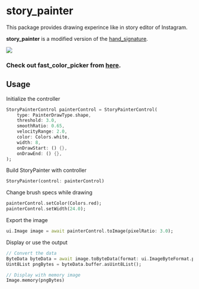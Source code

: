 # story_painter
This package provides drawing experince like in story editor of Instagram.

**story_painter** is a modified version of the [hand_signature](https://pub.dev/packages/hand_signature).

<img src="https://firebasestorage.googleapis.com/v0/b/app-monotony.appspot.com/o/assets%2Fdemo.gif?alt=media&token=2e525617-acb6-40f0-bd68-f3e72c0e97c6"/>

### Check out **fast_color_picker** from [here](https://pub.dev/packages/fast_color_picker). 

## Usage

Initialize the controller

``` Dart
StoryPainterControl painterControl = StoryPainterControl(
    type: PainterDrawType.shape,
    threshold: 3.0,
    smoothRatio: 0.65,
    velocityRange: 2.0,
    color: Colors.white,
    width: 8,
    onDrawStart: () {},
    onDrawEnd: () {},
);
```

Build StoryPainter with controller

``` Dart
StoryPainter(control: painterControl)
```

Change brush specs while drawing

``` Dart
painterControl.setColor(Colors.red);
painterControl.setWidth(24.0);
```

Export the image

``` Dart
ui.Image image = await painterControl.toImage(pixelRatio: 3.0);
```

Display or use the output

``` Dart
// Convert the data
ByteData byteData = await image.toByteData(format: ui.ImageByteFormat.png);
Uint8List pngBytes = byteData.buffer.asUint8List();

// Display with memory image
Image.memory(pngBytes)
```

